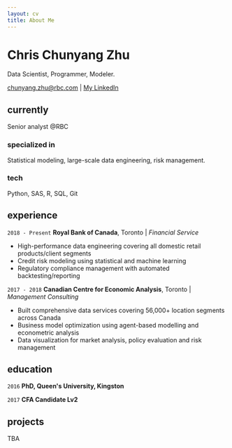 ```yaml
---
layout: cv
title: About Me
---
```

# Chris Chunyang Zhu
Data Scientist, Programmer, Modeler.

<div id="webaddress">
<a href="chunyang.zhu@rbc.com">chunyang.zhu@rbc.com</a>
| <a href="https://www.linkedin.com/in/chunyang-zhu-72094458/">My LinkedIn</a>
</div>


## currently

Senior analyst @RBC

### specialized in

Statistical modeling, large-scale data engineering, risk management.

### tech
Python, SAS, R, SQL, Git

## experience

`2018 - Present`
__Royal Bank of Canada__, Toronto | *Financial Service*

- High-performance data engineering covering all domestic retail products/client segments 
- Credit risk modeling using statistical and machine learning 
- Regulatory compliance management with automated backtesting/reporting

`2017 - 2018`
__Canadian Centre for Economic Analysis__, Toronto | *Management Consulting*

- Built comprehensive data services covering 56,000+ location segments across Canada
- Business model optimization using agent-based modelling and econometric analysis
- Data visualization for market analysis, policy evaluation and risk management

## education

`2016`
__PhD, Queen's University, Kingston__

`2017`
__CFA Candidate Lv2__


## projects
TBA



